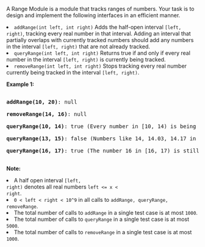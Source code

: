 A Range Module is a module that tracks ranges of numbers. Your task is to design and implement the following interfaces in an efficient manner.

<li><code>addRange(int left, int right)</code> Adds the half-open interval <code>[left, right)</code>, tracking every real number in that interval. Adding an interval that partially overlaps with currently tracked numbers should add any numbers in the interval <code>[left, right)</code> that are not already tracked.</li>

<li><code>queryRange(int left, int right)</code> Returns true if and only if every real number in the interval <code>[left, right)</code> is currently being tracked.</li>

<li><code>removeRange(int left, int right)</code> Stops tracking every real number currently being tracked in the interval <code>[left, right)</code>.</li>

__Example 1:__  

<pre>
<b>addRange(10, 20)</b>: null
<b>removeRange(14, 16)</b>: null
<b>queryRange(10, 14)</b>: true (Every number in [10, 14) is being tracked)
<b>queryRange(13, 15)</b>: false (Numbers like 14, 14.03, 14.17 in [13, 15) are not being tracked)
<b>queryRange(16, 17)</b>: true (The number 16 in [16, 17) is still being tracked, despite the remove operation)
</pre>

__Note:__<li>A half open interval <code>[left, right)</code> denotes all real numbers <code>left &lt;= x &lt; right</code>.</li><li><code>0 &lt; left &lt; right &lt; 10^9</code> in all calls to <code>addRange, queryRange, removeRange</code>.</li><li>The total number of calls to <code>addRange</code> in a single test case is at most <code>1000</code>.</li><li>The total number of calls to <code>queryRange</code> in a single test case is at most <code>5000</code>.</li><li>The total number of calls to <code>removeRange</code> in a single test case is at most <code>1000</code>.</li>